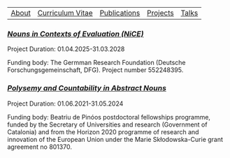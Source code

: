 
<table>
  <tbody>
    <tr>
      <td><a href="index">About</a></td>
      <td><a href="cv">Curriculum Vitae</a></td>
      <td><a href="papers">Publications</a></td>
      <td><a href="projects">Projects</a></td>
      <td><a href="talks">Talks</a></td>
    </tr>
    </tbody>
</table>


 <h3><a href="https://peter-sutton.github.io/nice"><i>Nouns in Contexts of Evaluation (NiCE)</i></a> </h3>

 <p>Project Duration: 01.04.2025-31.03.2028</p>

<p>Funding body: The Germman Research Foundation (Deutsche Forschungsgemeinschaft, DFG). Project number 552248395.</p>
  

<h3><a href="https://sites.google.com/view/pcan-project"><i>Polysemy and Countability in Abstract Nouns</i></a></h3>

<p>Project Duration: 01.06.2021-31.05.2024</p>

<p>Funding body: Beatriu de Pinóos postdoctoral fellowships programme, funded by the Secretary of 
  Universities and research (Government of Catalonia) and from the Horizon 2020 programme of research and 
  innovation of the European Union  under the Marie Skłodowska-Curie grant agreement no 801370.</p>
